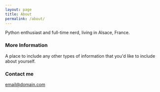 ```yaml
---
layout: page
title: About
permalink: /about/
---
```

Python enthusiast and full-time nerd, living in Alsace, France.

### More Information

A place to include any other types of information that you'd like to include about yourself.

### Contact me

[email@domain.com](mailto:email@domain.com)
